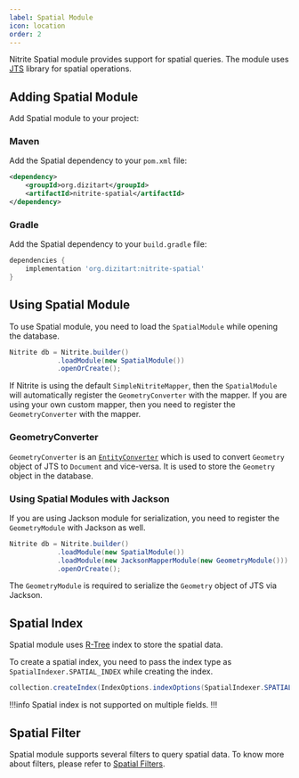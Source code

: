 ```yaml
---
label: Spatial Module
icon: location
order: 2
---
```


Nitrite Spatial module provides support for spatial queries. The module uses [JTS](https://locationtech.github.io/jts/) library for spatial operations. 

## Adding Spatial Module

Add Spatial module to your project:

### Maven

Add the Spatial dependency to your `pom.xml` file:

```xml
<dependency>
    <groupId>org.dizitart</groupId>
    <artifactId>nitrite-spatial</artifactId>
</dependency>
```

### Gradle

Add the Spatial dependency to your `build.gradle` file:

```groovy
dependencies {
    implementation 'org.dizitart:nitrite-spatial'
}
```

## Using Spatial Module

To use Spatial module, you need to load the `SpatialModule` while opening the database.

```java
Nitrite db = Nitrite.builder()
            .loadModule(new SpatialModule())
            .openOrCreate();
```

If Nitrite is using the default `SimpleNitriteMapper`, then the `SpatialModule` will automatically register the `GeometryConverter` with the mapper. If you are using your own custom mapper, then you need to register the `GeometryConverter` with the mapper.

### GeometryConverter

`GeometryConverter` is an [`EntityConverter`](../repository/mapper.md#entityconverter) which is used to convert `Geometry` object of JTS to `Document` and vice-versa. It is used to store the `Geometry` object in the database.


### Using Spatial Modules with Jackson

If you are using Jackson module for serialization, you need to register the `GeometryModule` with Jackson as well.

```java
Nitrite db = Nitrite.builder()
            .loadModule(new SpatialModule())
            .loadModule(new JacksonMapperModule(new GeometryModule()))
            .openOrCreate();
```

The `GeometryModule` is required to serialize the `Geometry` object of JTS via Jackson.

## Spatial Index

Spatial module uses [R-Tree](https://en.wikipedia.org/wiki/R-tree) index to store the spatial data. 

To create a spatial index, you need to pass the index type as `SpatialIndexer.SPATIAL_INDEX` while creating the index.

```java
collection.createIndex(IndexOptions.indexOptions(SpatialIndexer.SPATIAL_INDEX), "location");
```

!!!info
Spatial index is not supported on multiple fields.
!!!


## Spatial Filter

Spatial module supports several filters to query spatial data. To know more about filters, please refer to [Spatial Filters](../filter.md#spatial-filters).